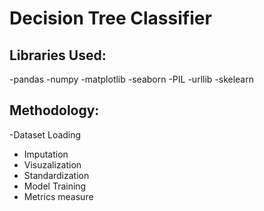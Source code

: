 # Decision Tree Classifier 

## Libraries Used:
-pandas
-numpy
-matplotlib
-seaborn
-PIL
-urllib
-skelearn

## Methodology:
-Dataset Loading
- Imputation
- Visuzalization
- Standardization
- Model Training
- Metrics  measure
